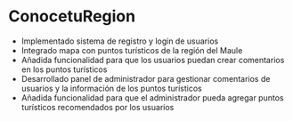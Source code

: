 # ConocetuRegion

- Implementado sistema de registro y login de usuarios
- Integrado mapa con puntos turísticos de la región del Maule
- Añadida funcionalidad para que los usuarios puedan crear comentarios en los puntos turísticos
- Desarrollado panel de administrador para gestionar comentarios de usuarios y la información de los puntos turísticos
- Añadida funcionalidad para que el administrador pueda agregar puntos turísticos recomendados por los usuarios
